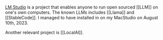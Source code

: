 [LM Studio](https://lmstudio.ai) is a project that enables anyone to run open sourced [[LLM]] on one's own computers. The known LLMs includes [[Llama]] and [[StableCode]]. I managed to have installed in on my MacStudio on August 10th, 2023.

Another relevant project is [[LocalAI]].
